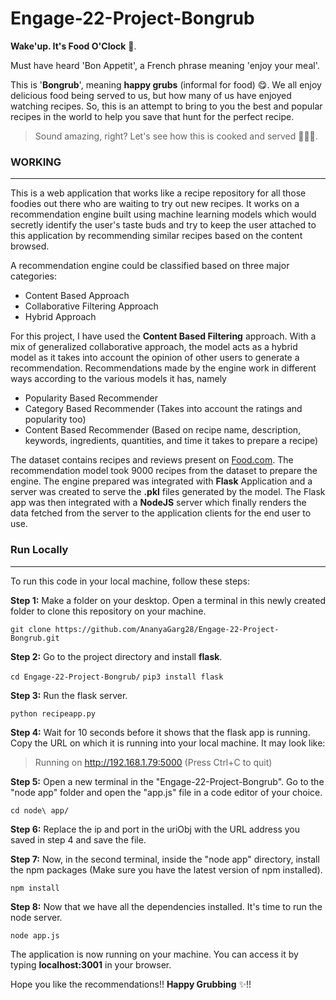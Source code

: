 # Engage-22-Project-Bongrub

**Wake'up. It's Food O'Clock** 🍕. 

Must have heard 'Bon Appetit', a French phrase meaning 'enjoy your meal'. 

This is '**Bongrub**', meaning **happy grubs** (informal for food) 😋. We all enjoy delicious food being served to us, but how many of us have enjoyed watching recipes. So, this is an attempt to bring to you the best and popular recipes in the world to help you save that hunt for the perfect recipe. 

> Sound amazing, right? Let's see how this is cooked and served 👨🏻‍🍳.

### WORKING
<hr>
This is a web application that works like a recipe repository for all those foodies out there who are waiting to try out new recipes. It works on a recommendation engine built using machine learning models which would secretly identify the user's taste buds and try to keep the user attached to this application by recommending similar recipes based on the content browsed. 

A recommendation engine could be classified based on three major categories: 

- Content Based Approach
- Collaborative Filtering Approach
- Hybrid Approach

For this project, I have used the **Content Based Filtering** approach. With a mix of generalized collaborative approach, the model acts as a hybrid model as it takes into account the opinion of other users to generate a recommendation. Recommendations made by the engine work in different ways according to the various models it has, namely

- Popularity Based Recommender
- Category Based Recommender (Takes into account the ratings and popularity too)
- Content Based Recommender (Based on recipe name, description, keywords, ingredients, quantities, and time it takes to prepare a recipe)

The dataset contains recipes and reviews present on [Food.com]( https://www.food.com/). The recommendation model took 9000 recipes from the dataset to prepare the engine. The engine prepared was integrated with **Flask** Application and a server was created to serve the **.pkl** files generated by the model. The Flask app was then integrated with a **NodeJS** server which finally renders the data fetched from the server to the application clients for the end user to use. 

### Run Locally
<hr>

To run this code in your local machine, follow these steps:

**Step 1:** Make a folder on your desktop. Open a terminal in this newly created folder to clone this repository on your machine.

`git clone https://github.com/AnanyaGarg28/Engage-22-Project-Bongrub.git`

**Step 2:** Go to the project directory and install **flask**.

`cd Engage-22-Project-Bongrub/`
`pip3 install flask`

**Step 3:** Run the flask server. 

`python recipeapp.py`

**Step 4:** Wait for 10 seconds before it shows that the flask app is running. Copy the URL on which it is running into your local machine. It may look like:

> Running on http://192.168.1.79:5000 (Press Ctrl+C to quit)

**Step 5:** Open a new terminal in the "Engage-22-Project-Bongrub". Go to the "node app" folder and open the "app.js" file in a code editor of your choice.

`cd node\ app/`

**Step 6:**  Replace the ip and port in the uriObj with the URL address you saved in step 4 and save the file.

**Step 7:** Now, in the second terminal, inside the "node app" directory, install the npm packages (Make sure you have the latest version of npm installed).

`npm install`

**Step 8:** Now that we have all the dependencies installed. It's time to run the node server.

`node app.js`

The application is now running on your machine. You can access it by typing **localhost:3001** in your browser.


Hope you like the recommendations!! **Happy Grubbing** ✨!! 
